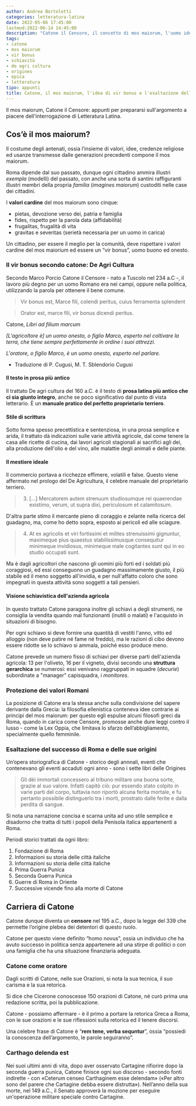 ```yaml
---
author: Andrea Bortolotti
categories: letteratura-latina
date: 2022-05-06 17:45:00
lastmod:2022-06-14 14:45:00
description: "Catone il Censore, il concetto di mos maiorum, l'uomo ideale, il vir bonus e la produzione letteraria: le Origines e il De Agri Cultura"
tags:
- catone
- mos maiorum
- vir bonus
- schiavitù
- de agri coltura
- origines
- epica
- letteratura
tipo: appunti
title: Catone, il mos maiorum, l'idea di vir bonus e l'esaltazione dell'agricoltura
---
```


Il mos maiorum, Catone il Censore: appunti per prepararsi sull'argomento a piacere dell'interrogazione di Letteratura Latina. 

## Cos’è il mos maiorum?

Il costume degli antenati, ossia l’insieme di valori, idee, credenze religiose ed usanze transmesse dalle generazioni precedenti compone il mos maiorum.

Roma dipende dal suo passato, dunque ogni cittadino ammira illustri *exempla* (modelli) del passato, con anche una sorta di santini raffiguranti illustri membri della propria *familia* (*imagines maiorum*) custoditi nelle case dei cittadini. 

I **valori cardine** del mos maiorum sono cinque:
* pietas, devozione verso dei, patria e famiglia
* fides, rispetto per la parola data (affidabilità)
* frugalitas, frugalità di vita
* gravitas e severitas (serietà necessaria per un uomo in carica)

Un cittadino, per essere il meglio per la comunità, deve rispettare i valori cardine del mos maiorium ed essere un “vir bonus”, uomo buono ed onesto.

### Il vir bonus secondo catone: De Agri Cultura

Secondo Marco Porcio Catone il Censore - nato a Tuscolo nel 234 a.C -, il lavoro più degno per un uomo Romano era nei campi, oppure nella politica, utilizzando la parola per ottenere il bene comune.

> Vir bonus est, Marce fili, colendi peritus, cuius ferramenta splendent

> Orator est, marce fili, vir bonus dicendi peritus.

Catone, _Libri ad filium marcum_

*[L'agricoltore è] un uomo onesto, o figlio Marco, esperto nel coltivare la terra, che tiene sempre perfettamente in ordine i suoi attrezzi.*

*L'oratore, o figlio Marco, è un uomo onesto, esperto nel parlare.*

- Traduzione di P. Cugusi, M. T. Sblendorio Cugusi

#### Il testo in prosa più antico

Il trattato De agri cultura del 160 a.C. è il testo di **prosa latina più antico che ci sia giunto integro**, anche se poco significativo dal punto di vista letterario. 
È un **manuale pratico del perfetto proprietario terriero**.

#### Stile di scrittura

Sotto forma spesso precettistica e sentenziosa, in una prosa semplice e arida, il trattato dà indicazioni sulle varie attività agricole, dal come tenere la casa alle ricette di cucina, dai lavori agricoli stagionali ai sacrifici agli dei, alla produzione dell'olio e del vino, alle malattie degli animali e delle piante.

#### Il mestiere ideale

Il commercio portava a ricchezze effimere, volatili e false. Questo viene affermato nel prologo del De Agricultura, il celebre manuale del proprietario terriero.


> 3. [...] Mercatorem autem strenuum studiosumque rei quaerendae existimo, verum, ut supra dixi, periculosum et calamitosum. 

D'altra parte stimo il mercante pieno di coraggio e zelante nella ricerca del guadagno, ma, come ho detto sopra, esposto ai pericoli ed alle sciagure.

>4. At ex agricolis et viri fortissimi et milites strenuissimi gignuntur, maximeque pius quaestus stabilissimusque consequitur minimeque invidiosus, minimeque male cogitantes sunt qui in eo studio occupati sunt. 

Ma è dagli agricoltori che nascono gli uomini più forti ed i soldati più coraggiosi, ed essi conseguono un guadagno massimamente giusto, il più stabile ed il meno soggetto all'invidia, e per null'affatto coloro che sono impegnati in questa attività sono soggetti a tali pensieri.

#### Visione schiavistica dell'azienda agricola

In questo trattato Catone paragona inoltre gli schiavi a degli strumenti, ne consiglia la vendita quando mal funzionanti (inutili o malati) e l'acquisto in situazioni di bisogno. 

Per ogni schiavo si deve fornire una quantità di vestiti l'anno, vitto ed alloggio (non deve patire né fame né freddo), ma le razioni di cibo devono essere ridotte se lo schiavo si ammala, poiché esso produce meno.

Catone prevede un numero fisso di schiavi per diverse parti dell'azienda agricola: 13 per l'oliveto, 16 per il vigneto, divisi secondo una **struttura gerarchica** se numerosi: essi venivano raggruppati in squadre (_decurie_) subordinate a "manager" capisquadra, i _monitores_.

### Protezione dei valori Romani

La posizione di Catone era la stessa anche sulla condivisione del sapere derivante dalla Grecia: la filosofia ellenistica conteneva idee contrarie ai principi del mos maiorum: per questo egli espulse alcuni filosofi greci da Roma, quando in carica come Censore, promosse anche dure leggi contro il lusso - come la Lex Oppia, che limitava lo sfarzo dell’abbigliamento, specialmente quello femminile.

### Esaltazione del successo di Roma e delle sue origini

Un’opera storiografica di Catone - storico degli annnali, eventi che contenevano gli eventi accaduti ogni anno - sono i sette libri delle Origines 

> Gli dèi immortali concessero al tribuno militare una buona sorte, grazie al suo valore. Infatti capitò ciò: pur essendo stato colpito in varie parti del corpo, tuttavia non riportò alcuna ferita mortale, e fu pertanto possibile distinguerlo tra i morti, prostrato dalle ferite e dalla perdita di sangue. 

Si nota una narrazione concisa e scarna unita ad uno stile semplice e disadorno che tratta di tutti i popoli della Penisola italica appartenenti a Roma. 

Periodi storici trattati da ogni libro:

1. Fondazione di Roma
2. Informazioni su storia delle città italiche
3. Informazioni su storia delle città italiche
4. Prima Guerra Punica
5. Seconda Guerra Punica
6. Guerre di Roma in Oriente
7. Successive vicende fino alla morte di Catone

## Carriera di Catone

Catone dunque diventa un **censore** nel 195 a.C., dopo la legge del 339 che permette l’origine plebea dei detentori di questo ruolo. 

Catone per questo viene definito “homo novus”, ossia un individuo che ha avuto successo in politica senza appartenere ad una stirpe di politici o con una famiglia che ha una situazione finanziaria adeguata.

### Catone come oratore

Dagli scritti di Catone, nelle sue Orazioni, si nota la sua tecnica, il suo carisma e la sua retorica. 

Si dice che Cicerone conoscesse 150 orazioni di Catone, né curò prima una redazione scritta, poi la pubblicazione. 

Catone - possiamo affermare - è il primo a portare la retorica Greca a Roma, con le sue orazioni e le sue riflessioni sulla retorica ed il tenere discorsi. 

Una celebre frase di Catone è “**rem tene, verba sequntur**”, ossia “possiedi la conoscenza dell’argomento, le parole seguiranno”. 

### Carthago delenda est

Nei suoi ultimi anni di vita, dopo aver osservato Cartagine rifiorire dopo la seconda guerra punica, Catone finisce ogni suo discorso - secondo fonti indirette - con «Ceterum censeo Carthaginem esse delendam» («Per altro sono del parere che Cartagine debba essere distrutta»). Nell’anno della sua morte, nel 149 a.C., il Senato approverà la mozione per eseguire un'operazione militare speciale contro Cartagine.
